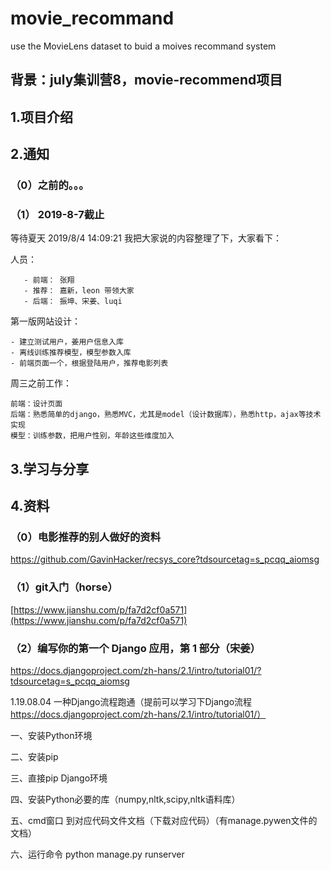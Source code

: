 # movie_recommand
use the MovieLens dataset to buid a  moives  recommand system

## 背景：july集训营8，movie-recommend项目

## 1.项目介绍

## 2.通知
### （0）之前的。。。

### （1） 2019-8-7截止

等待夏天 2019/8/4 14:09:21
我把大家说的内容整理了下，大家看下：

人员：

       - 前端： 张翔
       - 推荐： 嘉新，leon 带领大家
       - 后端： 振坤、宋姜、luqi
       
第一版网站设计：

	- 建立测试用户，姜用户信息入库
	- 离线训练推荐模型，模型参数入库
	- 前端页面一个，根据登陆用户，推荐电影列表

周三之前工作：

	前端：设计页面
	后端：熟悉简单的django，熟悉MVC，尤其是model（设计数据库），熟悉http，ajax等技术实现
	模型：训练参数，把用户性别，年龄这些维度加入
	

## 3.学习与分享



## 4.资料

### （0）电影推荐的别人做好的资料

https://github.com/GavinHacker/recsys_core?tdsourcetag=s_pcqq_aiomsg


### （1）git入门（horse）

[https://www.jianshu.com/p/fa7d2cf0a571](https://www.jianshu.com/p/fa7d2cf0a571)

### （2）编写你的第一个 Django 应用，第 1 部分（宋姜）

https://docs.djangoproject.com/zh-hans/2.1/intro/tutorial01/?tdsourcetag=s_pcqq_aiomsg

1.19.08.04
   一种Django流程跑通（提前可以学习下Django流程 https://docs.djangoproject.com/zh-hans/2.1/intro/tutorial01/）
 
一、安装Python环境

二、安装pip
 
三、直接pip Django环境
   
四、安装Python必要的库（numpy,nltk,scipy,nltk语料库）
  
 五、cmd窗口  到对应代码文件文档（下载对应代码）（有manage.pywen文件的文档）
  
 六、运行命令  python manage.py runserver
